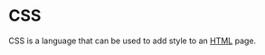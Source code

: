 # CSS















CSS is a language that can be used to add style to an [HTML](/wiki/html) page.